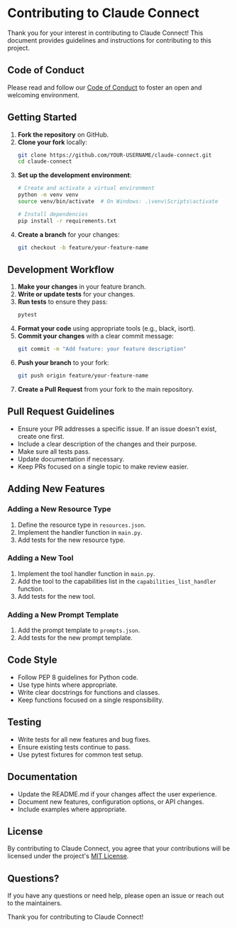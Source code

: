 # Contributing to Claude Connect

Thank you for your interest in contributing to Claude Connect! This document provides guidelines and instructions for contributing to this project.

## Code of Conduct

Please read and follow our [Code of Conduct](CODE_OF_CONDUCT.md) to foster an open and welcoming environment.

## Getting Started

1. **Fork the repository** on GitHub.
2. **Clone your fork** locally:
   ```bash
   git clone https://github.com/YOUR-USERNAME/claude-connect.git
   cd claude-connect
   ```
3. **Set up the development environment**:
   ```bash
   # Create and activate a virtual environment
   python -m venv venv
   source venv/bin/activate  # On Windows: .\venv\Scripts\activate
   
   # Install dependencies
   pip install -r requirements.txt
   ```
4. **Create a branch** for your changes:
   ```bash
   git checkout -b feature/your-feature-name
   ```

## Development Workflow

1. **Make your changes** in your feature branch.
2. **Write or update tests** for your changes.
3. **Run tests** to ensure they pass:
   ```bash
   pytest
   ```
4. **Format your code** using appropriate tools (e.g., black, isort).
5. **Commit your changes** with a clear commit message:
   ```bash
   git commit -m "Add feature: your feature description"
   ```
6. **Push your branch** to your fork:
   ```bash
   git push origin feature/your-feature-name
   ```
7. **Create a Pull Request** from your fork to the main repository.

## Pull Request Guidelines

* Ensure your PR addresses a specific issue. If an issue doesn't exist, create one first.
* Include a clear description of the changes and their purpose.
* Make sure all tests pass.
* Update documentation if necessary.
* Keep PRs focused on a single topic to make review easier.

## Adding New Features

### Adding a New Resource Type

1. Define the resource type in `resources.json`.
2. Implement the handler function in `main.py`.
3. Add tests for the new resource type.

### Adding a New Tool

1. Implement the tool handler function in `main.py`.
2. Add the tool to the capabilities list in the `capabilities_list_handler` function.
3. Add tests for the new tool.

### Adding a New Prompt Template

1. Add the prompt template to `prompts.json`.
2. Add tests for the new prompt template.

## Code Style

* Follow PEP 8 guidelines for Python code.
* Use type hints where appropriate.
* Write clear docstrings for functions and classes.
* Keep functions focused on a single responsibility.

## Testing

* Write tests for all new features and bug fixes.
* Ensure existing tests continue to pass.
* Use pytest fixtures for common test setup.

## Documentation

* Update the README.md if your changes affect the user experience.
* Document new features, configuration options, or API changes.
* Include examples where appropriate.

## License

By contributing to Claude Connect, you agree that your contributions will be licensed under the project's [MIT License](LICENSE).

## Questions?

If you have any questions or need help, please open an issue or reach out to the maintainers.

Thank you for contributing to Claude Connect!
